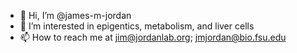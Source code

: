 - 👋 Hi, I’m @james-m-jordan
- 👀 I’m interested in epigentics, metabolism, and liver cells
- 📫 How to reach me at jim@jordanlab.org; jmjordan@bio.fsu.edu

<!---
james-m-jordan/james-m-jordan is a ✨ special ✨ repository because its `README.md` (this file) appears on your GitHub profile.
You can click the Preview link to take a look at your changes.
--->
